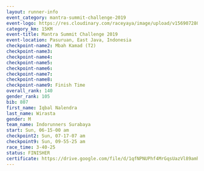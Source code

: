 ```yaml
---
layout: runner-info 
event_category: mantra-summit-challenge-2019 
event-logo: https://res.cloudinary.com/raceyaya/image/upload/v1569072809/logo/mantra-image_segrbx.jpg
category_km: 15KM 
event-title: Mantra Summit Challenge 2019 
event-location: Pasuruan, East Java, Indonesia 
checkpoint-name2: Mbah Kamad (T2) 
checkpoint-name3: 
checkpoint-name4: 
checkpoint-name5: 
checkpoint-name6: 
checkpoint-name7: 
checkpoint-name8: 
checkpoint-name9: Finish Time
overall_rank: 140
gender_rank: 105
bib: 807
first_name: Iqbal Nalendra
last_name: Wirasta
gender: M
team_name: Indorunners Surabaya
start: Sun, 06-15-00 am
checkpoint2: Sun, 07-17-07 am
checkpoint9: Sun, 09-55-25 am
race_time: 3-40-25
status: FINISHER
certificate: https://drive.google.com/file/d/1qfNPNUPhf4MrGqsUazVl89amhx37tB6L/view?usp=sharing
---
```

